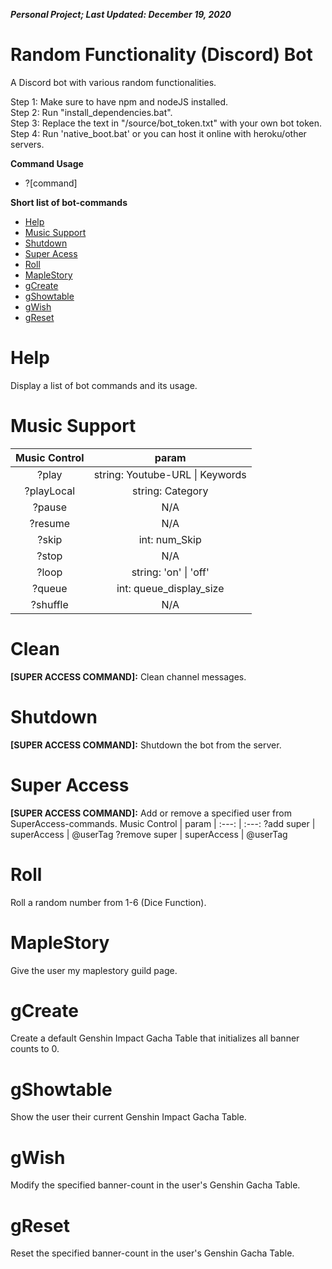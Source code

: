 ***Personal Project; Last Updated: December 19, 2020***
# Random Functionality (Discord) Bot #
A Discord bot with various random functionalities.

Step 1: Make sure to have npm and nodeJS installed.<br/>
Step 2: Run "install_dependencies.bat".<br/>
Step 3: Replace the text in "/source/bot_token.txt" with your own bot token.<br/>
Step 4: Run 'native_boot.bat' or you can host it online with heroku/other servers.<br/>

**Command Usage**
- \?\[command\]

**Short list of bot-commands**
- [Help](#Help)
- [Music Support](#Music-Support)
- [Shutdown](#Shutdown)
- [Super Acess](#Super-Access)
- [Roll](#Roll)
- [MapleStory](#MapleStory)
- [gCreate](#gCreate)
- [gShowtable](#gShowtable)
- [gWish](#gWish)
- [gReset](#gReset)

# Help #
Display a list of bot commands and its usage.

# Music Support #
Music Control | param
| :---:       | :---:
?play         | string: Youtube-URL \| Keywords
?playLocal    | string: Category
?pause        | N/A
?resume       | N/A
?skip         | int: num_Skip
?stop         | N/A
?loop         | string: 'on' \| 'off'
?queue        | int: queue_display_size
?shuffle      | N/A

# Clean #
**\[SUPER ACCESS COMMAND\]:** Clean channel messages.

# Shutdown #
**\[SUPER ACCESS COMMAND\]:** Shutdown the bot from the server.

# Super Access #
**\[SUPER ACCESS COMMAND\]:** Add or remove a specified user from SuperAccess-commands.
Music Control                |    param
| :---:                      |    :---:
?add    super \| superAccess |    @userTag
?remove super \| superAccess |    @userTag

# Roll #
Roll a random number from 1-6 (Dice Function).

# MapleStory #
Give the user my maplestory guild page.

# gCreate #
Create a default Genshin Impact Gacha Table that initializes all banner counts to 0.

# gShowtable #
Show the user their current Genshin Impact Gacha Table.

# gWish #
Modify the specified banner-count in the user's Genshin Gacha Table.

# gReset #
Reset the specified banner-count in the user's Genshin Gacha Table.
